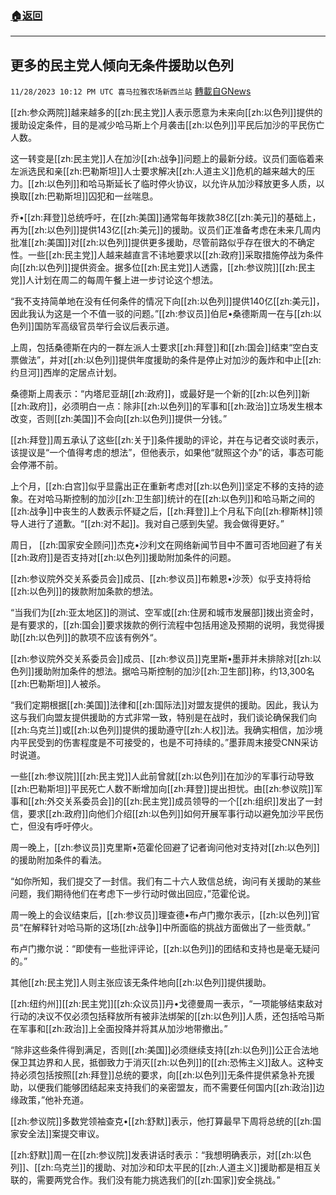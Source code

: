 ###  [:house:返回](README.md)
---


## 更多的民主党人倾向无条件援助以色列
`11/28/2023 10:12 PM UTC 喜马拉雅农场新西兰站` [轉載自GNews](https://gnews.org/articles/2047084)

[[zh:参众两院]]越来越多的[[zh:民主党]]人表示愿意为未来向[[zh:以色列]]提供的援助设定条件，目的是减少哈马斯上个月袭击[[zh:以色列]]平民后加沙的平民伤亡人数。

这一转变是[[zh:民主党]]人在加沙[[zh:战争]]问题上的最新分歧。议员们面临着来左派选民和亲[[zh:巴勒斯坦]]人士要求解决[[zh:人道主义]]危机的越来越大的压力。[[zh:以色列]]和哈马斯延长了临时停火协议，以允许从加沙释放更多人质，以换取[[zh:巴勒斯坦]]囚犯和一丝喘息。

乔•[[zh:拜登]]总统呼吁，在[[zh:美国]]通常每年拨款38亿[[zh:美元]]的基础上，再为[[zh:以色列]]提供143亿[[zh:美元]]的援助。议员们正准备考虑在未来几周内批准[[zh:美国]]对[[zh:以色列]]提供更多援助，尽管前路似乎存在很大的不确定性。一些[[zh:民主党]]人越来越直言不讳地要求以[[zh:政府]]采取措施停战为条件向[[zh:以色列]]提供资金。据多位[[zh:民主党]]人透露，[[zh:参议院]][[zh:民主党]]人计划在周二的每周午餐上进一步讨论这个想法。

“我不支持简单地在没有任何条件的情况下向[[zh:以色列]]提供140亿[[zh:美元]]，因此我认为这是一个不值一驳的问题。”[[zh:参议员]]伯尼•桑德斯周一在与[[zh:以色列]]国防军高级官员举行会议后表示道。

上周，包括桑德斯在内的一群左派人士要求[[zh:拜登]]和[[zh:国会]]结束“空白支票做法”，并对[[zh:以色列]]提供年度援助的条件是停止对加沙的轰炸和中止[[zh:约旦河]]西岸的定居点计划。

桑德斯上周表示：“内塔尼亚胡[[zh:政府]]，或最好是一个新的[[zh:以色列]]新[[zh:政府]]，必须明白一点：除非[[zh:以色列]]的军事和[[zh:政治]]立场发生根本改变，否则[[zh:美国]]不会向[[zh:以色列]]提供一分钱。”

[[zh:拜登]]周五承认了这些[[zh:关于]]条件援助的评论，并在与记者交谈时表示，该提议是“一个值得考虑的想法”，但他表示，如果他“就照这个办”的话，事态可能会停滞不前。

上个月，[[zh:白宫]]似乎显露出正在重新考虑对[[zh:以色列]]坚定不移的支持的迹象。在对哈马斯控制的加沙[[zh:卫生部]]统计的在[[zh:以色列]]和哈马斯之间的[[zh:战争]]中丧生的人数表示怀疑之后，[[zh:拜登]]上个月私下向[[zh:穆斯林]]领导人进行了道歉。“[[zh:对不起]]。我对自己感到失望。我会做得更好。”

周日， [[zh:国家安全顾问]]杰克•沙利文在网络新闻节目中不置可否地回避了有关[[zh:政府]]是否支持对[[zh:以色列]]援助附加条件的问题。

[[zh:参议院外交关系委员会]]成员、[[zh:参议员]]布赖恩•沙茨）似乎支持将给[[zh:以色列]]的拨款附加条款的想法。

“当我们为[[zh:亚太地区]]的测试、空军或[[zh:住房和城市发展部]]拨出资金时，是有要求的，[[zh:国会]]要求拨款的例行流程中包括用途及预期的说明，我觉得援助[[zh:以色列]]的款项不应该有例外“。

[[zh:参议院外交关系委员会]]成员、[[zh:参议员]]克里斯•墨菲并未排除对[[zh:以色列]]援助附加条件的想法。据哈马斯控制的加沙[[zh:卫生部]]称，约13,300名[[zh:巴勒斯坦]]人被杀。

“我们定期根据[[zh:美国]]法律和[[zh:国际法]]对盟友提供的援助。因此，我认为这与我们向盟友提供援助的方式非常一致，特别是在战时，我们谈论确保我们向[[zh:乌克兰]]或[[zh:以色列]]提供的援助遵守[[zh:人权]]法。我确实相信，加沙境内平民受到的伤害程度是不可接受的，也是不可持续的。”墨菲周末接受CNN采访时说道。

一些[[zh:参议院]][[zh:民主党]]人此前曾就[[zh:以色列]]在加沙的军事行动导致[[zh:巴勒斯坦]]平民死亡人数不断增加向[[zh:拜登]]提出担忧。由[[zh:参议院]]军事和[[zh:外交关系委员会]]的[[zh:民主党]]成员领导的一个[[zh:组织]]发出了一封信，要求[[zh:政府]]向他们介绍[[zh:以色列]]如何开展军事行动以避免加沙平民伤亡，但没有呼吁停火。

周一晚上，[[zh:参议员]]克里斯•范霍伦回避了记者询问他对支持对[[zh:以色列]]的援助附加条件的看法。

“如你所知，我们提交了一封信。我们有二十六人致信总统，询问有关援助的某些问题，我们期待他们在考虑下一步行动时做出回应，”范霍伦说。

周一晚上的会议结束后，[[zh:参议员]]理查德•布卢门撒尔表示，[[zh:以色列]]官员“在解释针对哈马斯的这场[[zh:战争]]中所面临的挑战方面做出了一些贡献。”

布卢门撒尔说：“即使有一些批评评论，[[zh:以色列]]的团结和支持也是毫无疑问的。”

其他[[zh:民主党]]人则主张应该无条件地向[[zh:以色列]]提供援助。

[[zh:纽约州]][[zh:民主党]][[zh:众议员]]丹•戈德曼周一表示，“一项能够结束敌对行动的决议不仅必须包括释放所有被非法绑架的[[zh:以色列]]人质，还包括哈马斯在军事和[[zh:政治]]上全面投降并将其从加沙地带撤出。” 

“除非这些条件得到满足，否则[[zh:美国]]必须继续支持[[zh:以色列]]公正合法地保卫其边界和人民，抵御致力于消灭[[zh:以色列]]的[[zh:恐怖主义]]敌人。这种支持必须包括按照[[zh:拜登]]总统的要求，向[[zh:以色列]]无条件提供紧急补充援助，以便我们能够团结起来支持我们的亲密盟友，而不需要任何国内[[zh:政治]]边缘政策，”他补充道。

[[zh:参议院]]多数党领袖查克•[[zh:舒默]]表示，他打算最早下周将总统的[[zh:国家安全法]]案提交审议。

[[zh:舒默]]周一在[[zh:参议院]]发表讲话时表示：“我想明确表示，对[[zh:以色列]]、[[zh:乌克兰]]的援助、对加沙和印太平民的[[zh:人道主义]]援助都是相互关联的，需要两党合作。我们没有能力挑选我们的[[zh:国家]]安全挑战。”
